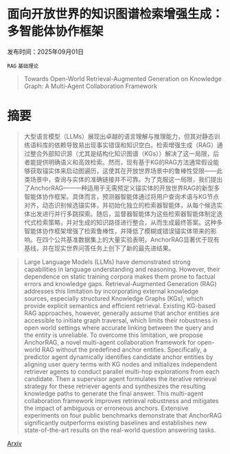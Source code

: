 # 面向开放世界的知识图谱检索增强生成：多智能体协作框架

发布时间：2025年09月01日

`RAG` `基础理论`

> Towards Open-World Retrieval-Augmented Generation on Knowledge Graph: A Multi-Agent Collaboration Framework

# 摘要

> 大型语言模型（LLMs）展现出卓越的语言理解与推理能力，但其对静态训练语料库的依赖导致易出现事实错误和知识空白。检索增强生成（RAG）通过整合外部知识源（尤其是结构化知识图谱（KGs））解决了这一局限，后者能提供明确语义和高效检索。然而，现有基于KG的RAG方法通常假设能够获取锚实体来启动图遍历，这使其在开放世界场景中的鲁棒性受限——此类场景中，查询与实体的准确链接并不可靠。为了克服这一局限，我们提出了AnchorRAG——一种适用于无需预定义锚实体的开放世界RAG的新型多智能体协作框架。具体而言，预测器智能体通过将用户查询术语与KG节点对齐，动态识别候选锚实体，并初始化独立的检索器智能体，从每个候选实体出发进行并行多跳探索。随后，监督器智能体为这些检索器智能体制定迭代式检索策略，并对生成的知识路径进行整合，从而生成最终答案。这种多智能体协作框架增强了检索鲁棒性，并降低了模糊或错误锚实体带来的影响。在四个公共基准数据集上的大量实验表明，AnchorRAG显著优于现有基线，并在现实世界问答任务上创下了新的最先进结果。

> Large Language Models (LLMs) have demonstrated strong capabilities in language understanding and reasoning. However, their dependence on static training corpora makes them prone to factual errors and knowledge gaps. Retrieval-Augmented Generation (RAG) addresses this limitation by incorporating external knowledge sources, especially structured Knowledge Graphs (KGs), which provide explicit semantics and efficient retrieval. Existing KG-based RAG approaches, however, generally assume that anchor entities are accessible to initiate graph traversal, which limits their robustness in open world settings where accurate linking between the query and the entity is unreliable. To overcome this limitation, we propose AnchorRAG, a novel multi-agent collaboration framework for open-world RAG without the predefined anchor entities. Specifically, a predictor agent dynamically identifies candidate anchor entities by aligning user query terms with KG nodes and initializes independent retriever agents to conduct parallel multi-hop explorations from each candidate. Then a supervisor agent formulates the iterative retrieval strategy for these retriever agents and synthesizes the resulting knowledge paths to generate the final answer. This multi-agent collaboration framework improves retrieval robustness and mitigates the impact of ambiguous or erroneous anchors. Extensive experiments on four public benchmarks demonstrate that AnchorRAG significantly outperforms existing baselines and establishes new state-of-the-art results on the real-world question answering tasks.

[Arxiv](https://arxiv.org/abs/2509.01238)